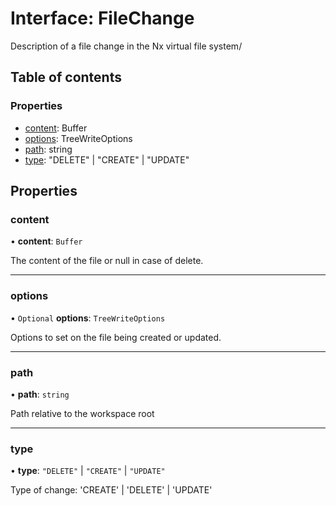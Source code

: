 # Interface: FileChange

Description of a file change in the Nx virtual file system/

## Table of contents

### Properties

- [content](../../devkit/documents/FileChange#content): Buffer
- [options](../../devkit/documents/FileChange#options): TreeWriteOptions
- [path](../../devkit/documents/FileChange#path): string
- [type](../../devkit/documents/FileChange#type): "DELETE" | "CREATE" | "UPDATE"

## Properties

### content

• **content**: `Buffer`

The content of the file or null in case of delete.

---

### options

• `Optional` **options**: `TreeWriteOptions`

Options to set on the file being created or updated.

---

### path

• **path**: `string`

Path relative to the workspace root

---

### type

• **type**: `"DELETE"` \| `"CREATE"` \| `"UPDATE"`

Type of change: 'CREATE' | 'DELETE' | 'UPDATE'
